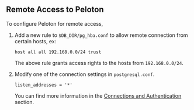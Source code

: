 ## Remote Access to Peloton

To configure Peloton for remote access,

1. Add a new rule to `$DB_DIR/pg_hba.conf` to allow remote connection from certain hosts, ex:

   `host all all 192.168.0.0/24 trust`

   The above rule grants access rights to the hosts from `192.168.0.0/24`.

2. Modify one of the connection settings in `postgresql.conf`. 

   `listen_addresses = '*'`
   
   You can find more information in the [Connections and Authentication](http://www.postgresql.org/docs/9.0/static/runtime-config-connection.html) section.

